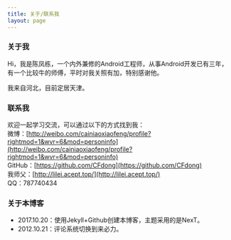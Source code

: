 ```yaml
---
title: 关于/联系我
layout: page
---
```


### 关于我
Hi，我是陈凤栋，一个内外兼修的Android工程师，从事Android开发已有三年，有一个比较牛的师傅，平时对我关照有加，特别感谢他。

我来自河北，目前定居天津。

### 联系我
欢迎一起学习交流，可以通过以下的方式找到我：<br>
微博：[http://weibo.com/cainiaoxiaofeng/profile?rightmod=1&wvr=6&mod=personinfo](http://weibo.com/cainiaoxiaofeng/profile?rightmod=1&wvr=6&mod=personinfo)<br>
GitHub：[https://github.com/CFdong](https://github.com/CFdong)<br>
我师父：[http://lilei.acept.top/](http://lilei.acept.top/)<br>
QQ：787740434

### 关于本博客
* 2017.10.20：使用Jekyll+Github创建本博客，主题采用的是NexT。<br>
* 2012.10.21：评论系统切换到来必力。
